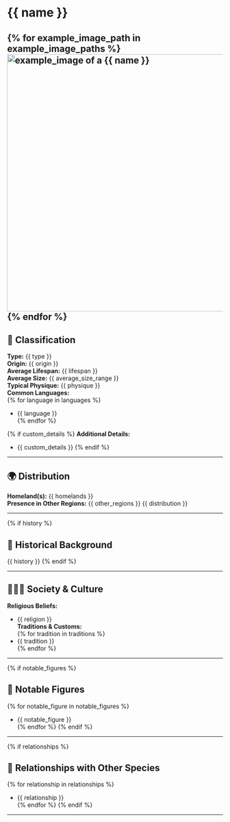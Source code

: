 # {{ name }}
{% for example_image_path in example_image_paths %}
<img src="{{ example_image_path }}" alt="example_image of a {{ name }}" style="height: 600px; width: auto;" />
{% endfor %}
---

## 🧬 Classification  
**Type:** {{ type }}  
**Origin:** {{ origin }}  
**Average Lifespan:** {{ lifespan }}  
**Average Size:** {{ average_size_range }}  
**Typical Physique:** {{ physique }}  
**Common Languages:**  
{% for language in languages %}
  - {{ language }}  
{% endfor %}

{% if custom_details %}
**Additional Details:**  
  - {{ custom_details }}
{% endif %}

---

## 🌍 Distribution  
**Homeland(s):** {{ homelands }}  
**Presence in Other Regions:** {{ other_regions }}
{{ distribution }}

---

{% if history %}
## 📜 Historical Background  
{{ history }}
{% endif %}

---

## 🧑‍🤝‍🧑 Society & Culture
**Religious Beliefs:**  
  - {{ religion }}  
**Traditions & Customs:**  
{% for tradition in traditions %}
  - {{ tradition }}  
{% endfor %}

---

{% if notable_figures %}
## 🧙 Notable Figures  
{% for notable_figure in notable_figures %}
  - {{ notable_figure }}  
{% endfor %}
{% endif %}
---

{% if relationships %}
## 🔗 Relationships with Other Species  
{% for relationship in relationships %}
  - {{ relationship }}  
{% endfor %}
{% endif %}
---
